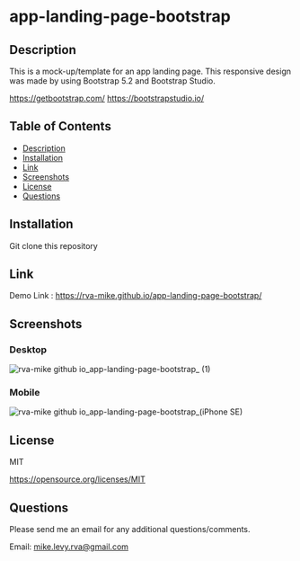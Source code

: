 # app-landing-page-bootstrap

  ## Description
This is a mock-up/template for an app landing page. This responsive design was made by using Bootstrap 5.2 and Bootstrap Studio.

https://getbootstrap.com/
https://bootstrapstudio.io/
  
  ## Table of Contents
  * [Description](#description)
  * [Installation](#installation)
  * [Link](#link)
  * [Screenshots](#screenshots)
  * [License](#license)
  * [Questions](#questions)

  ## Installation
  
  Git clone this repository 

  ## Link 
  
  Demo Link : https://rva-mike.github.io/app-landing-page-bootstrap/
  
  ## Screenshots
  ### Desktop
![rva-mike github io_app-landing-page-bootstrap_ (1)](https://user-images.githubusercontent.com/105617274/208526598-651e0d92-46da-44d3-975e-ae607d4dc5be.png)

### Mobile


![rva-mike github io_app-landing-page-bootstrap_(iPhone SE)](https://user-images.githubusercontent.com/105617274/208526784-7061ef01-97f0-4ace-8397-b56be8311a93.png)




  ## License
  MIT

  https://opensource.org/licenses/MIT


  ## Questions
  Please send me an email for any additional questions/comments.

  Email: mike.levy.rva@gmail.com




